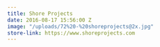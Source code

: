 ```yaml
---
title: Shore Projects
date: 2016-08-17 15:56:00 Z
image: "/uploads/72%20-%20shoreprojects@2x.jpg"
store-link: https://www.shoreprojects.com
---
```


